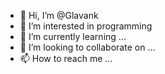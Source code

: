 - 👋 Hi, I’m @Glavank
- 👀 I’m interested in programming
- 🌱 I’m currently learning ...
- 💞️ I’m looking to collaborate on ...
- 📫 How to reach me ...

<!---
Glavank/Glavank is a ✨ special ✨ repository because its `README.md` (this file) appears on your GitHub profile.
You can click the Preview link to take a look at your changes.
--->
